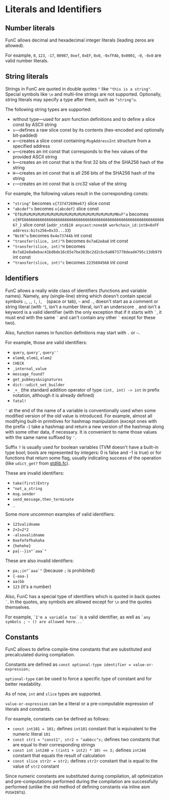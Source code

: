 # Literals and Identifiers
## Number literals
FunC allows decimal and hexadecimal integer literals (leading zeros are allowed).

For example, `0`, `123`, `-17`, `00987`, `0xef`, `0xEF`, `0x0`, `-0xfFAb`, `0x0001`, `-0`, `-0x0` are valid number literals.

## String literals
Strings in FunC are quoted in double quotes `"` like `"this is a string"`. Special symbols like `\n` and multi-line strings are not supported.
Optionally, string literals may specify a type after them, such as `"string"u`.

The following string types are supported:
* without type—used for asm function definitions and to define a slice const by ASCII string
* `s`—defines a raw slice const by its contents (hex-encoded and optionally bit-padded)
* `a`—creates a slice const containing `MsgAddressInt` structure from a specified address
* `u`—creates an int const that corresponds to the hex values of the provided ASCII string
* `h`—creates an int const that is the first 32 bits of the SHA256 hash of the string
* `H`—creates an int const that is all 256 bits of the SHA256 hash of the string
* `c`—creates an int const that is crc32 value of the string

For example, the following values result in the corresponding consts:
* `"string"` becomes `x{737472696e67}` slice const
* `"abcdef"s` becomes `x{abcdef}` slice const
* `"Ef8zMzMzMzMzMzMzMzMzMzMzMzMzMzMzMzMzMzMzMzMzM0vF"a` becomes `x{9FE6666666666666666666666666666666666666666666666666666666666666667_}` slice const (`addr_std$10 anycast:none$0 workchain_id:int8=0xFF address:bits256=0x33...33`)
* `"NstK"u` becomes `0x4e73744b` int const
* `"transfer(slice, int)"h` becomes `0x7a62e8a8` int const
* `"transfer(slice, int)"H` becomes `0x7a62e8a8ebac41bd6de16c65e7be363bc2d2cbc6a0873778dead4795c13db979` int const
* `"transfer(slice, int)"c` becomes `2235694568` int const

## Identifiers
FunC allows a really wide class of identifiers (functions and variable names). Namely, any (single-line) string which doesn't contain special symbols `;`, `,`, `(`, `)`, ` ` (space or tab), `~` and `.`, doesn't start as a comment or string literal (with `"`), isn't a number literal, isn't an underscore `_` and isn't a keyword is a valid identifier (with the only exception that if it starts with `` ` ``, it must end with the same `` ` `` and can't contain any other `` ` `` except for these two).

Also, function names in function definitions may start with `.` or `~`.

For example, those are valid identifiers:
- `query`, `query'`, `query''`
- `elem0`, `elem1`, `elem2`
- `CHECK`
- `_internal_value`
- `message_found?`
- `get_pubkeys&signatures`
- `dict::udict_set_builder`
- `_+_` (the standard addition operator of type `(int, int) -> int` in prefix notation, although it is already defined)
- `fatal!`

`'` at the end of the name of a variable is conventionally used when some modified version of the old value is introduced. For example, almost all modifying built-in primitives for hashmap manipulation (except ones with the prefix `~`) take a hashmap and return a new version of the hashmap along with some other data, if necessary. It is convenient to name those values with the same name suffixed by `'`.

Suffix `?` is usually used for boolean variables (TVM doesn't have a built-in type bool; bools are represented by integers: 0 is false and -1 is true) or for functions that return some flag, usually indicating success of the operation (like `udict_get?` from [stdlib.fc](/develop/func/stdlib)).

These are invalid identifiers:
- `take(first)Entry`
- `"not_a_string`
- `msg.sender`
- `send_message,then_terminate`
- `_`

Some more uncommon examples of valid identifiers:
- `123validname`
- `2+2=2*2`
- `-alsovalidname`
- `0xefefefhahaha`
- `{hehehe}`
- ``pa{--}in"`aaa`"``

These are also invalid identifiers:
- ``pa;;in"`aaa`"`` (because `;` is prohibited)
- `{-aaa-}`
- `aa(bb`
- `123` (it's a number)

Also, FunC has a special type of identifiers which is quoted in back quotes `` ` ``.
In the quotes, any symbols are allowed except for `\n` and the quotes themselves.

For example, `` `I'm a variable too` `` is a valid identifier, as well as `` `any symbols ; ~ () are allowed here...` ``

## Constants
FunC allows to define compile-time constants that are substituted and precalculated during compilation.

Constants are defined as `const optional-type identifier = value-or-expression;`

`optional-type` can be used to force a specific type of constant and for better readability.

As of now, `int` and `slice` types are supported.

`value-or-expression` can be a literal or a pre-computable expression of literals and constants.

For example, constants can be defined as follows:
* `const int101 = 101;` defines `int101` constant that is equivalent to the numeric literal `101`
* `const str1 = "const1", str2 = "aabbcc"s;` defines two constants that are equal to their corresponding strings
* `const int int240 = ((int1 + int2) * 10) << 3;` defines `int240` constant that equals the result of calculation
* `const slice str2r = str2;` defines `str2r` constant that is equal to the value of `str2` constant

Since numeric constants are substituted during compilation, all optimization and pre-computations performed during the compilation are successfully performed (unlike the old method of defining constants via inline asm `PUSHINT`s).
